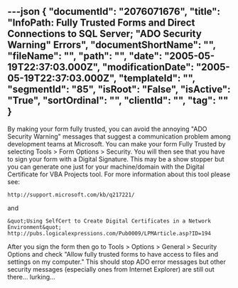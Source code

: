 ---json
{
  "documentId": "2076071676",
  "title": "InfoPath: Fully Trusted Forms and Direct Connections to SQL Server; &quot;ADO Security Warning&quot; Errors",
  "documentShortName": "",
  "fileName": "",
  "path": "",
  "date": "2005-05-19T22:37:03.000Z",
  "modificationDate": "2005-05-19T22:37:03.000Z",
  "templateId": "",
  "segmentId": "85",
  "isRoot": "False",
  "isActive": "True",
  "sortOrdinal": "",
  "clientId": "",
  "tag": ""
}
---

By making your form fully trusted, you can avoid the annoying &quot;ADO Security Warning&quot; messages that suggest a communication problem among development teams at Microsoft. You can make your form Fully Trusted by selecting Tools &gt; Form Options &gt; Security. You will then see that you have to sign your form with a Digital Signature. This may be a show stopper but you can generate one just for your machine/domain with the Digital Certificate for VBA Projects tool. For more information about this tool please see:

    http://support.microsoft.com/kb/q217221/

and

    &quot;Using SelfCert to Create Digital Certificates in a Network Environment&quot;
    http://pubs.logicalexpressions.com/Pub0009/LPMArticle.asp?ID=194

After you sign the form then go to Tools &gt; Options &gt; General &gt; Security Options and check &quot;Allow fully trusted forms to have access to files and settings on my computer.&quot; This should stop ADO error messages but other security messages (especially ones from Internet Explorer) are still out there... lurking...
